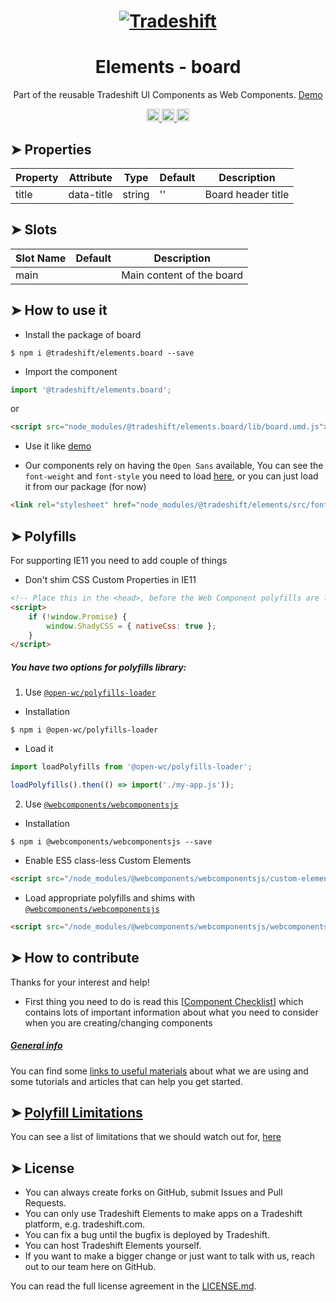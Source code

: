 <h1 align="center">
    <a href="https://tradeshift.com/">
      <img alt="Tradeshift" src="https://tradeshift.com/wp-content/themes/Tradeshift/img/brand/logo-black.png"/>
    </a>
</h1>

<h1 align="center">Elements - board</h1>

<p align="center">
  Part of the reusable Tradeshift UI Components as Web Components.
    <a href="https://tradeshift.github.io/elements/?path=/story/ts-board--default">
      Demo
    </a>
</p>

<p align="center">
    <a href="https://www.npmjs.com/package/@tradeshift/elements.board">
      <img alt="NPM Version" src="https://badgen.net/npm/v/@tradeshift/elements.board" height="20"/>
    </a>
    <a href="https://npmcharts.com/compare/@tradeshift/elements.board?minimal=true">
		  <img alt="Downloads per month" src="https://badgen.net/npm/dm/@tradeshift/elements.board" height="20"/>
		</a>
		<a href="https://www.npmjs.com/browse/depended/@tradeshift/elements.board">
		  <img alt="Dependent packages" src="https://badgen.net/npm/dependents/@tradeshift/elements.board" height="20"/>
		</a>
</p>

<style>
  table {
      width:100%;
  }
</style>

## ➤ Properties

| Property | Attribute  | Type   | Default | Description        |
| -------- | ---------- | ------ | ------- | ------------------ |
| title    | data-title | string | ''      | Board header title |

## ➤ Slots

| Slot Name | Default | Description               |
| --------- | ------- | ------------------------- |
| main      |         | Main content of the board |

## ➤ How to use it

- Install the package of board

```shell
$ npm i @tradeshift/elements.board --save
```

- Import the component

```js
import '@tradeshift/elements.board';
```

or

```html
<script src="node_modules/@tradeshift/elements.board/lib/board.umd.js"></script>
```

- Use it like [demo]("https://tradeshift.github.io/elements/?path=/story/ts-board--default")

- Our components rely on having the `Open Sans` available, You can see the `font-weight` and `font-style` you need to load [here](https://github.com/Tradeshift/elements/blob/master/packages/core/src/fonts.css), or you can just load it from our package (for now)

```html
<link rel="stylesheet" href="node_modules/@tradeshift/elements/src/fonts.css" />
```

## ➤ Polyfills

For supporting IE11 you need to add couple of things

- Don't shim CSS Custom Properties in IE11

```html
<!-- Place this in the <head>, before the Web Component polyfills are loaded -->
<script>
	if (!window.Promise) {
		window.ShadyCSS = { nativeCss: true };
	}
</script>
```

##### You have two options for polyfills library:

1. Use [`@open-wc/polyfills-loader`](https://github.com/open-wc/open-wc/tree/master/packages/polyfills-loader)

- Installation

```shell
$ npm i @open-wc/polyfills-loader
```

- Load it

```js
import loadPolyfills from '@open-wc/polyfills-loader';

loadPolyfills().then(() => import('./my-app.js'));
```

2. Use [`@webcomponents/webcomponentsjs`](https://github.com/webcomponents/polyfills/tree/master/packages/webcomponentsjs)

- Installation

```hell
$ npm i @webcomponents/webcomponentsjs --save
```

- Enable ES5 class-less Custom Elements

```html
<script src="/node_modules/@webcomponents/webcomponentsjs/custom-elements-es5-adapter.js"></script>
```

- Load appropriate polyfills and shims with [`@webcomponents/webcomponentsjs`](https://github.com/webcomponents/webcomponentsjs)

```html
<script src="/node_modules/@webcomponents/webcomponentsjs/webcomponents-loader.js" defer></script>
```

## ➤ How to contribute

Thanks for your interest and help!

- First thing you need to do is read this [[Component Checklist](https://github.com/Tradeshift/elements/wiki/Component-checklist)] which contains lots of important information about what you need to consider when you are creating/changing components

##### [General info](https://github.com/Tradeshift/elements/wiki/Useful-materials-starter)

You can find some [links to useful materials](https://github.com/Tradeshift/elements/wiki/Useful-materials-starter) about what we are using and some tutorials and articles that can help you get started.

## ➤ [Polyfill Limitations](https://github.com/Tradeshift/elements/wiki/Polyfill-Limitations)

You can see a list of limitations that we should watch out for, [here](https://github.com/Tradeshift/elements/wiki/Polyfill-Limitations)

## ➤ License

- You can always create forks on GitHub, submit Issues and Pull Requests.
- You can only use Tradeshift Elements to make apps on a Tradeshift platform, e.g. tradeshift.com.
- You can fix a bug until the bugfix is deployed by Tradeshift.
- You can host Tradeshift Elements yourself.
- If you want to make a bigger change or just want to talk with us, reach out to our team here on GitHub.

You can read the full license agreement in the [LICENSE.md](https://github.com/Tradeshift/elements/blob/master/LICENSE.md).
